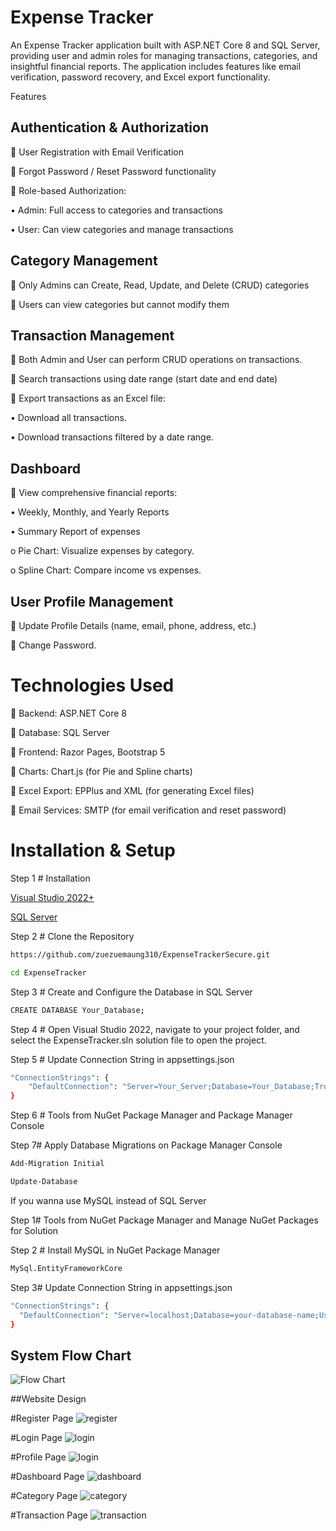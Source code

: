 # Expense Tracker
An Expense Tracker application built with ASP.NET Core 8 and SQL Server, providing user and admin roles for managing transactions, categories, and insightful financial reports. The application includes features like email verification, password recovery, and Excel export functionality.

Features

## Authentication & Authorization

	User Registration with Email Verification

	Forgot Password / Reset Password functionality

	Role-based Authorization:

•	Admin: Full access to categories and transactions

•	User: Can view categories and manage transactions

## Category Management

	Only Admins can Create, Read, Update, and Delete (CRUD) categories

	Users can view categories but cannot modify them

## Transaction Management

	Both Admin and User can perform CRUD operations on transactions.

	Search transactions using date range (start date and end date)

	Export transactions as an Excel file:

•	Download all transactions.

•	Download transactions filtered by a date range.

## Dashboard

	View comprehensive financial reports:

•	Weekly, Monthly, and Yearly Reports

•	Summary Report of expenses

o	Pie Chart: Visualize expenses by category.

o	Spline Chart: Compare income vs expenses.

## User Profile Management

	Update Profile Details (name, email, phone, address, etc.)

	Change Password.

# Technologies Used

	Backend: ASP.NET Core 8

	Database: SQL Server

	Frontend: Razor Pages, Bootstrap 5

	Charts: Chart.js (for Pie and Spline charts)

	Excel Export: EPPlus and XML (for generating Excel files)

	Email Services: SMTP (for email verification and reset password)

# Installation & Setup

Step 1 # Installation

[Visual Studio 2022+](https://visualstudio.microsoft.com/)

[SQL Server](https://www.microsoft.com/en-us/sql-server/)

Step 2 # Clone the Repository

```bash
https://github.com/zuezuemaung310/ExpenseTrackerSecure.git
```

```bash
cd ExpenseTracker
```

Step 3 # Create and Configure the Database in SQL Server

```bash
CREATE DATABASE Your_Database;
```

Step 4 # Open Visual Studio 2022, navigate to your project folder, and select the ExpenseTracker.sln solution file to open the project.

Step 5 # Update Connection String in appsettings.json

```bash
"ConnectionStrings": {
    "DefaultConnection": "Server=Your_Server;Database=Your_Database;Trusted_Connection=True;TrustServerCertificate=True;"
}
```

Step 6 # Tools from NuGet Package Manager and Package Manager Console

Step 7# Apply Database Migrations on Package Manager Console
```bash
Add-Migration Initial
```

```bash
Update-Database
```

If you wanna use MySQL instead of SQL Server 

Step 1# Tools from NuGet Package Manager and Manage NuGet Packages for Solution

Step 2 # Install MySQL in NuGet Package Manager
```bash
MySql.EntityFrameworkCore
```

Step 3# Update Connection String in appsettings.json
```bash
"ConnectionStrings": {
  "DefaultConnection": "Server=localhost;Database=your-database-name;User=root;Password=your-password;"
}
```



## System Flow Chart
![Flow Chart](https://github.com/user-attachments/assets/f07afb12-c3b9-4986-993e-b9857321aca3)


##Website Design

#Register Page
![register](https://github.com/user-attachments/assets/5de41e12-52bc-433b-be29-d823a47f2ef8)

#Login Page
![login](https://github.com/user-attachments/assets/8120c6c8-b1d2-4df5-8925-7ab205e56802)

#Profile Page
![login](https://github.com/user-attachments/assets/8120c6c8-b1d2-4df5-8925-7ab205e56802)

#Dashboard Page
![dashboard](https://github.com/user-attachments/assets/a51d3d90-bf2b-4c00-81af-4a87a33c6aba)

#Category Page
![category](https://github.com/user-attachments/assets/0bb277c2-5e02-4cfd-97de-e6e586178e72)

#Transaction Page
![transaction](https://github.com/user-attachments/assets/16a0894c-328e-47a1-af51-37bb2a1621bd)






